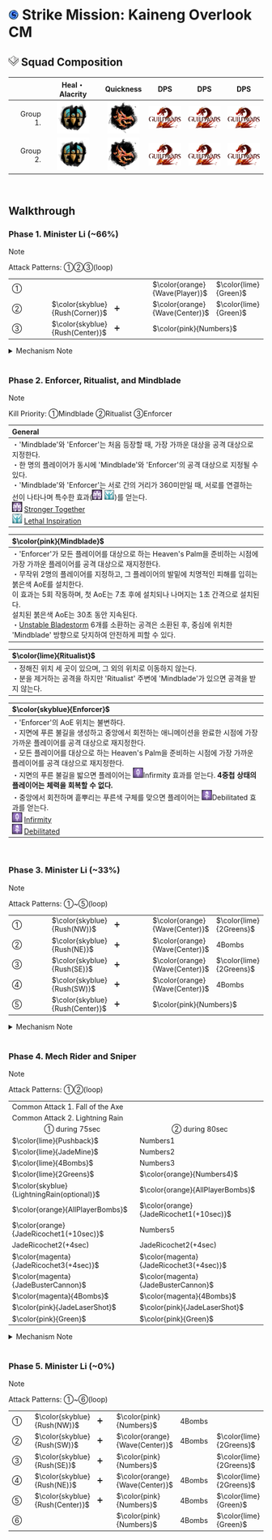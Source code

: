 # <img src="../_image/strike mission/20px-Strike_Mission_(map_icon).png" width="20" height="20" title="Strike Mission" alt=""></img> Strike Mission: Kaineng Overlook CM

## <img src="../_image/squad/Commander_tag_(white).png" width="20" height="20" title="Squad Tag" alt=""></img> Squad Composition
|           | Heal・Alacrity | Quickness | DPS | DPS | DPS |
|----------:|:--------------:|:---------:|:---:|:---:|:---:|
|  Group 1. |<img src="../_image/profession/Mechanist_icon_(highres).png" width="64" height="64" title="Heal Alacrity Mechanist" alt=""></img>|<img src="../_image/profession/Herald_icon_(highres).png" width="64" height="64" title="Quickness Herald" alt=""></img>|<img src="../_image/general/GW2Logo_new.png" width="64" height="45" title="DPS" alt=""></img>|<img src="../_image/general/GW2Logo_new.png" width="64" height="45" title="DPS" alt=""></img>|<img src="../_image/general/GW2Logo_new.png" width="64" height="45" title="DPS" alt=""></img>|
|  Group 2. |<img src="../_image/profession/Mechanist_icon_(highres).png" width="64" height="64" title="Heal Alacrity Mechanist" alt=""></img>|<img src="../_image/profession/Herald_icon_(highres).png" width="64" height="64" title="Quickness Herald" alt=""></img>|<img src="../_image/general/GW2Logo_new.png" width="64" height="45" title="DPS" alt=""></img>|<img src="../_image/general/GW2Logo_new.png" width="64" height="45" title="DPS" alt=""></img>|<img src="../_image/general/GW2Logo_new.png" width="64" height="45" title="DPS" alt=""></img>|

<br>

## Walkthrough

### Phase 1. Minister Li (~66%)
> [!NOTE]
> Attack Patterns: ①②③(loop)

<table style="width: 100%;">
	<tbody>
		<tr>
			<td style="width: 20.0000%;">①
				<br>
			</td>
			<td style="width: 40.0442%;" colspan="2">
				<br>
			</td>
			<td style="width: 20.0000%;">$\color{orange}{Wave(Player)}$
				<br>
			</td>
			<td style="width: 20.0000%;">$\color{lime}{Green}$
				<br>
			</td>
		</tr>
		<tr>
			<td style="width: 20.0000%;">②
				<br>
			</td>
			<td style="width: 20.0000%;">$\color{skyblue}{Rush(Corner)}$
				<br>
			</td>
			<td style="width: 20.0000%;">➕
				<br>
			</td>
			<td style="width: 20.0000%;">$\color{orange}{Wave(Center)}$
				<br>
			</td>
			<td style="width: 20.0000%;">$\color{lime}{Green}$
				<br>
			</td>
		</tr>
		<tr>
			<td style="width: 20.0000%;">③
				<br>
			</td>
			<td style="width: 20.0000%;">$\color{skyblue}{Rush(Center)}$
				<br>
			</td>
			<td style="width: 20.0000%;">➕
				<br>
			</td>
			<td style="width: 40.0442%;" colspan="2">$\color{pink}{Numbers}$
				<br>
			</td>
		</tr>
	</tbody>
</table>
<details>
<summary>Mechanism Note</summary>
<table style="width: 100%;">
	<tbody>
		<tr>
			<td style="width: 50.0000%;">$\color{lime}{Green}$
				<br>
			</td>
			<td style="width: 50.0000%;">무작위 플레이어에게 천천히 줄어드는 AoE가 표시된다.
				<br>AoE가 종료될 때, <strong>최소 3명의 플레이어</strong>가 원 안에 있어야 한다.
				<br>처리에 실패할 경우 모든 플레이어는 큰 피해를 입는다.
				<br>
			</td>
		</tr>
		<tr>
			<td style="width: 50.0000%;">$\color{orange}{DragonSlash&mdash;Wave(DSW)}$
				<br>
			</td>
			<td style="width: 50.0000%;">&#39;Minister Li&#39;는 잠시 후 전방으로 큰 피해를 입히며, <strong>멀리 밀쳐내는 넓은 범위의 공격</strong>을 실행한다.
				<br>모든 플레이어는 &#39;Minister Li&#39;의 뒤에 위치하는 것으로 공격을 피할 수 있다.
				<br>
			</td>
		</tr>
		<tr>
			<td style="width: 50.0000%;">$\color{skyblue}{DragonSlash&mdash;Rush(DSR)}$
				<br>
			</td>
			<td style="width: 50.0000%;">&#39;Minister Li&#39;는 바라보고 있는 위치로 돌진하며, 이동경로에 위치한 플레이어들에게 큰 피해를 입힌다.
				<br>모든 플레이어는 &#39;Minister Li&#39;의 뒤에 위치하거나, 닷지로 공격을 피할 수 있다.
				<br>
			</td>
		</tr>
		<tr>
			<td style="width: 50.0000%;">$\color{pink}{DragonSlash&mdash;Burst(Numbers)}$
				<br>
			</td>
			<td style="width: 50.0000%;"><strong>5명의 플레이어</strong>의 머리 위에 로마 숫자(<img src="../_image/strike mission/kaineng overlook/Target_Order-1_(overhead_icon).png" width="20" height="20" title="1" alt=""></img><img src="../_image/strike mission/kaineng overlook/Target_Order-2_(overhead_icon).png" width="20" height="20" title="2" alt=""></img><img src="../_image/strike mission/kaineng overlook/Target_Order-3_(overhead_icon).png" width="20" height="20" title="3" alt=""></img>) 형식의 1에서 5까지의 표식을 새긴다.
				<br>표식을 받은 플레이어는 화면에 노란색 테두리가 나타나며,
				<br>스쿼드 UI의 아이콘 테두리가 빨간색으로 표시된다. 이것은 모든 플레이어가 확인할 수 있다.
				<br><strong>표식이 나타난 후, 8초 뒤</strong>에 &#39;Minister Li&#39;는 표식이 달린 플레이어에게 오름차순으로 원거리 웨이브를 날린다. 공격을 받은 플레이어는 3초간 <img src="../_image/strike mission/kaineng overlook/Extreme_Vulnerability.png" width="20" height="20" title="Extreme Vulnerability" alt=""></img><a href="https://wiki.guildwars2.com/wiki/Extreme_Vulnerability" target="_blank" rel="noopener noreferrer">Extreme Vulnerability</a> 효과를 받으며, 매우 짧은 시간이 경과한 후에 치명적인 피해량을 가진 작은 붉은 웅덩이를 남긴다.
				<br><strong>붉은 웅덩이는 원거리 공격을 회피하더라도 나타난다.</strong>
				<br>
			</td>
		</tr>
	</tbody>
</table>
</details>

<br>

### Phase 2. Enforcer, Ritualist, and Mindblade
> [!NOTE]
> Kill Priority: ①Mindblade ②Ritualist ③Enforcer

|General|
|:-|
|・'Mindblade'와 'Enforcer'는 처음 등장할 때, 가장 가까운 대상을 공격 대상으로 지정한다.<br>・한 명의 플레이어가 동시에 'Mindblade'와 'Enforcer'의 공격 대상으로 지정될 수 있다.<br>・'Mindblade'와 'Enforcer'는 서로 간의 거리가 360미만일 때, 서로를 연결하는 선이 나타나며 특수한 효과(<img src="../_image/strike mission/kaineng overlook/Giant_Growth.png" width="20" height="20" title="Stronger Together" alt=""></img> <img src="../_image/strike mission/kaineng overlook/Crowd_Favor.png" width="20" height="20" title="Lethal Inspiration" alt=""></img>)를 얻는다.<br><img src="../_image/strike mission/kaineng overlook/Giant_Growth.png" width="20" height="20" title="Stronger Together" alt=""></img> [Stronger Together](https://wiki.guildwars2.com/wiki/Stronger_Together)<br><img src="../_image/strike mission/kaineng overlook/Crowd_Favor.png" width="20" height="20" title="Lethal Inspiration" alt=""></img> [Lethal Inspiration](https://wiki.guildwars2.com/wiki/Lethal_Inspiration)|

|$\color{pink}{Mindblade}$|
|:-|
|・'Enforcer'가 모든 플레이어를 대상으로 하는 Heaven's Palm을 준비하는 시점에 가장 가까운 플레이어를 공격 대상으로 재지정한다.<br>・무작위 2명의 플레이어를 지정하고, 그 플레이어의 발밑에 치명적인 피해를 입히는 붉은색 AoE를 설치한다.<br>이 효과는 5회 작동하며, 첫 AoE는 7초 후에 설치되나 나머지는 1초 간격으로 설치된다.<br>설치된 붉은색 AoE는 30초 동안 지속된다.<br>・[Unstable Bladestorm](https://wiki.guildwars2.com/wiki/Unstable_Bladestorm) 6개를 소환하는 공격은 소환된 후, 중심에 위치한 'Mindblade' 방향으로 닷지하여 안전하게 피할 수 있다.|

|$\color{lime}{Ritualist}$|
|:-|
|・정해진 위치 세 곳이 있으며, 그 외의 위치로 이동하지 않는다.<br>・분을 제거하는 공격을 하지만 'Ritualist' 주변에 'Mindblade'가 있으면 공격을 받지 않는다.|

|$\color{skyblue}{Enforcer}$|
|:-|
|・'Enforcer'의 AoE 위치는 불변하다.<br>・지면에 푸른 불길을 생성하고 중앙에서 회전하는 애니메이션을 완료한 시점에 가장 가까운 플레이어를 공격 대상으로 재지정한다.<br>・모든 플레이어를 대상으로 하는 Heaven's Palm을 준비하는 시점에 가장 가까운 플레이어를 공격 대상으로 재지정한다.<br>・지면의 푸른 불길을 밟으면 플레이어는 <img src="../_image/strike mission/kaineng overlook/Debilitating_Void.png" width="20" height="20" title="Infirmity" alt=""></img>Infirmity 효과를 얻는다. **4중첩 상태의 플레이어는 체력을 회복할 수 없다.**<br>・중앙에서 회전하며 흩뿌리는 푸른색 구체를 맞으면 플레이어는 <img src="../_image/strike mission/kaineng overlook/Debilitated.png" width="20" height="20" title="Debilitated" alt=""></img>Debilitated 효과를 얻는다.<br><img src="../_image/strike mission/kaineng overlook/Debilitating_Void.png" width="20" height="20" title="Infirmity" alt=""></img> [Infirmity](https://wiki.guildwars2.com/wiki/Infirmity)<br><img src="../_image/strike mission/kaineng overlook/Debilitated.png" width="20" height="20" title="Debilitated" alt=""></img> [Debilitated](https://wiki.guildwars2.com/wiki/Debilitated)|

<br>

### Phase 3. Minister Li (~33%)
> [!NOTE]
> Attack Patterns: ①~⑤(loop)

<table style="width: 100%;">
	<tbody>
		<tr>
			<td style="width: 20.0000%;">①
				<br>
			</td>
			<td style="width: 20.0000%;">$\color{skyblue}{Rush(NW)}$
			<td style="width: 20.0000%;">➕
				<br>
			</td>
			<td style="width: 20.0000%;">$\color{orange}{Wave(Center)}$
				<br>
			</td>
			<td style="width: 20.0000%;">$\color{lime}{2Greens}$
		</tr>
		<tr>
			<td style="width: 20.0000%;">②</td>
			<td style="width: 20.0000%;">$\color{skyblue}{Rush(NE)}$
			<td style="width: 20.0000%;">➕
				<br>
			</td>
			<td style="width: 20.0000%;">$\color{orange}{Wave(Center)}$
				<br>
			</td>
			<td style="width: 20.0000%;">4Bombs</td>
		</tr>
		<tr>
			<td style="width: 20.0000%;">③
				<br>
			</td>
			<td style="width: 20.0000%;">$\color{skyblue}{Rush(SE)}$
			<td style="width: 20.0000%;">➕
				<br>
			</td>
			<td style="width: 20.0000%;">$\color{orange}{Wave(Center)}$
				<br>
			</td>
			<td style="width: 20.0000%;">$\color{lime}{2Greens}$
		</tr>
		<tr>
			<td style="width: 20.0000%;">④</td>
			<td style="width: 20.0000%;">$\color{skyblue}{Rush(SW)}$
			<td style="width: 20.0000%;">➕
				<br>
			</td>
			<td style="width: 20.0000%;">$\color{orange}{Wave(Center)}$
				<br>
			</td>
			<td style="width: 20.0000%;">4Bombs</td>
		</tr>
		<tr>
			<td style="width: 20.0000%;">⑤</td>
			<td style="width: 20.0000%;">$\color{skyblue}{Rush(Center)}$
			<td style="width: 20.0000%;">➕
				<br>
			</td>
			<td style="width: 40.0442%;" colspan="2">$\color{pink}{Numbers}$
		</tr>
	</tbody>
</table>
<details>
<summary>Mechanism Note</summary>
<table style="width: 100%;">
	<tbody>
		<tr>
			<td style="width: 50.0000%;">Bombs
				<br>
			</td>
			<td style="width: 50.0000%;">&#39;Minister Li&#39;와 <strong>가장 가까운 4명의 플레이어</strong>에게 주황색 원이 나타난다.
				<br>각 원의 단일 피해량은 크지 않으나, 원이 겹쳐진 곳에 위치하는 플레이어는 매우 큰 피해를 입는다.
				<br>
			</td>
		</tr>
	</tbody>
</table>
</details>

<br>

### Phase 4. Mech Rider and Sniper
> [!NOTE]
> Attack Patterns: ①②(loop)

<table style="width: 100%;">
	<tbody>
		<tr>
			<td style="width: 99.7788%;" colspan="2">Common Attack 1. Fall of the Axe</td>
		</tr>
		<tr>
			<td style="width: 99.7788%;" colspan="2">Common Attack 2. Lightning Rain
				<br>
			</td>
		</tr>
		<tr>
			<td style="width: 50%; text-align: center;">① during 75sec
				<br>
			</td>
			<td style="width: 50%; text-align: center;">② during 80sec
				<br>
			</td>
		</tr>
		<tr>
			<td style="width: 50.0000%;">$\color{lime}{Pushback}$
				<br>
			</td>
			<td style="width: 50.0000%;">Numbers1</td>
		</tr>
		<tr>
			<td style="width: 50.0000%;">$\color{lime}{JadeMine}$
				<br>
			</td>
			<td style="width: 50.0000%;">Numbers2</td>
		</tr>
		<tr>
			<td style="width: 50.0000%;">$\color{lime}{4Bombs}$
			<td style="width: 50.0000%;">Numbers3</td>
		</tr>
		<tr>
			<td style="width: 50.0000%;">$\color{lime}{2Greens}$
			<td style="width: 50.0000%;">$\color{orange}{Numbers4}$
		</tr>
		<tr>
			<td style="width: 50.0000%;">$\color{skyblue}{LightningRain(optional)}$
				<br>
			</td>
			<td style="width: 50.0000%;">$\color{orange}{AllPlayerBombs}$
				<br>
			</td>
		</tr>
		<tr>
			<td style="width: 50.0000%;">$\color{orange}{AllPlayerBombs}$
			<td style="width: 50.0000%;">$\color{orange}{JadeRicochet1(+10sec)}$
				<br>
			</td>
		</tr>
		<tr>
			<td style="width: 50.0000%;">$\color{orange}{JadeRicochet1(+10sec)}$
				<br>
			</td>
			<td style="width: 50.0000%;">Numbers5</td>
		</tr>
		<tr>
			<td style="width: 50.0000%;">JadeRicochet2(+4sec)
				<br>
			</td>
			<td style="width: 50.0000%;">JadeRicochet2(+4sec)
				<br>
			</td>
		</tr>
		<tr>
			<td style="width: 50.0000%;">$\color{magenta}{JadeRicochet3(+4sec)}$
				<br>
			</td>
			<td style="width: 50.0000%;">$\color{magenta}{JadeRicochet3(+4sec)}$
				<br>
			</td>
		</tr>
		<tr>
			<td style="width: 50.0000%;">$\color{magenta}{JadeBusterCannon}$
				<br>
			</td>
			<td style="width: 50.0000%;">$\color{magenta}{JadeBusterCannon}$
				<br>
			</td>
		</tr>
		<tr>
			<td style="width: 50.0000%;">$\color{magenta}{4Bombs}$
				<br>
			</td>
			<td style="width: 50.0000%;">$\color{magenta}{4Bombs}$
				<br>
			</td>
		</tr>
		<tr>
			<td style="width: 50.0000%;">$\color{pink}{JadeLaserShot}$
				<br>
			</td>
			<td style="width: 50.0000%;">$\color{pink}{JadeLaserShot}$
				<br>
			</td>
		</tr>
		<tr>
			<td style="width: 50.0000%;">$\color{pink}{Green}$
			<td style="width: 50.0000%;">$\color{pink}{Green}$
				<br>
			</td>
		</tr>
	</tbody>
</table>
<details>
<summary>Mechanism Note</summary>
<table style="width: 100%;">
	<tbody>
		<tr>
			<td style="width: 33.2965%;" rowspan="7">
				<br>Mech Rider</td>
			<td style="width: 33.3333%;">$\color{red}{TANK&mdash;AGGRO}$
				<br>
			</td>
			<td style="width: 33.3333%;">어그로는 대부분의 경우 <a href="https://wiki.guildwars2.com/wiki/Line_of_sight" target="_blank" rel="noopener noreferrer">LoS(Line of sight)</a>와 거리를 기반으로 정해진다.
				<br>&#39;Mech Rider&#39;는 앞에 존재하는 플레이어를 &quot;체크&quot;하고 가장 가까운 플레이어를 선택한다.
				<br>LoS 체크는 <strong>원뿔형</strong> 170&deg;
				<br>
			</td>
		</tr>
		<tr>
			<td style="width: 33.3333%;">Fall of the Axe
				<br>
			</td>
			<td style="width: 33.3333%;">가까이 위치한 대상에게 왼손 펀치와 오른손 펀치를 순차적으로 사용한다.
				<br>이 공격은 횡이동으로 회피가 가능한 원뿔형 AoE이며, 두 번째 펀치의 범위가 더 크다.
				<br>어그로의 대상이 충분히 가까워도 시선에서 너무 먼 각도로 움직이면, 공격 대상을 변경하고 Lightning Rain을 사용할 수 있다.
				<br>
			</td>
		</tr>
		<tr>
			<td style="width: 33.3333%;">$\color{skyblue}{LightningRain}$
				<br>
			</td>
			<td style="width: 33.3333%;">공격 대상이 Fall of the Axe가 닿지 않는 거리에 위치할 경우, 어그로 대상을 다시 체크하고 공격 대상이 된 플레이어에게 Lightning Rain을 4회 실행한다. (가능한 경우)
				<br>Lightning Rain을 사용하고 있을 때, 공격 대상이 여전히 먼 곳에 위치할 경우, 강력한 펄스 피해를 주는 작은 AoE를 남긴다.
				<br>
			</td>
		</tr>
		<tr>
			<td style="width: 33.3333%;">$\color{lime}{Pushback}$
				<br>
			</td>
			<td style="width: 33.3333%;">&#39;Mech Rider&#39;가 회전하며 플레이어를 밀어낸다.
				<br>&#39;Mech Rider&#39;와 충분히 거리를 두고 있었던 플레이어는 밀려나지 않는다.
				<br>
			</td>
		</tr>
		<tr>
			<td style="width: 33.3333%;">$\color{lime}{JadeMine}$
				<br>
			</td>
			<td style="width: 33.3333%;">&#39;Mech Rider&#39;가 회전하며 주변에 Jade Mine을 설치한다.
				<br>Jade Mine은 닷지 또는 <a href="https://wiki.guildwars2.com/wiki/Block" target="_blank" rel="noopener noreferrer">Block</a> 판정으로 피해 없이 제거할 수 있다.
				<br>
			</td>
		</tr>
		<tr>
			<td style="width: 33.3333%;">$\color{magenta}{JadeBusterCannon}$
				<br>
			</td>
			<td style="width: 33.3333%;">&#39;Mech Rider&#39;가 양팔을 앞으로 뻗어 2초 동안 채널링 후, <strong>맵에 가장 먼저 입장한 플레이어</strong>를 대상으로 Jade Buster Cannon을 실행한다.
				<br>이 공격은 굵은 일직선 범위를 가지고 있으며, 이 범위는 시간이 경과함에 따라 조금씩 커져 &#39;Mech Rider&#39;의 히트박스 뒤쪽까지 늘어난다.
				<br>
			</td>
		</tr>
		<tr>
			<td style="width: 33.3333%;">Numbers
				<br>
			</td>
			<td style="width: 33.3333%;"><strong>5명의 플레이어</strong>의 머리 위에 로마 숫자(<img src="../_image/strike mission/kaineng overlook/Target_Order-1_(overhead_icon).png" width="20" height="20" title="1" alt=""></img><img src="../_image/strike mission/kaineng overlook/Target_Order-2_(overhead_icon).png" width="20" height="20" title="2" alt=""></img><img src="../_image/strike mission/kaineng overlook/Target_Order-3_(overhead_icon).png" width="20" height="20" title="3" alt=""></img>) 형식의 1에서 5까지의 표식을 새긴다.
				<br>표식이 나타난 후, 12초 뒤에 &#39;Mech Rider&#39;는 표식이 달린 플레이어에게 오름차순으로 돌진하여 대상을 관통하는 원뿔형 AoE 공격을 한다.
				<br>공격을 받은 플레이어는 3초 동안 <a href="https://wiki.guildwars2.com/wiki/Float" target="_blank" rel="noopener noreferrer">Float</a> 상태가 되며, 5초간 <img src="../_image/strike mission/kaineng overlook/Extreme_Vulnerability.png" width="20" height="20" title="Extreme Vulnerability" alt=""></img>Extreme Vulnerability 효과를 받는다.
				<br>이 공격은 회피 또는 Block 할 수 있다.
				<br>&#39;Mech Rider&#39;는 이 공격을 마친 후, 다시 중앙에 위치하기 위해 걸어간다.
				<br>
			</td>
		</tr>
		<tr>
			<td style="width: 33.2965%;" rowspan="2">Sniper
				<br>
			</td>
			<td style="width: 33.3333%;">$\color{orange}{JadeRicochet}$
				<br>
			</td>
			<td style="width: 33.3333%;">&#39;Sniper&#39;는 Jade Ricochet을 실행하기 위해 횃대로 이동하며 그곳에서 가장 가까운 플레이어를 공격 대상으로 지정한다.
				<br>그와 동시에 모든 플레이어에게 작은 범위의 Bombs가 나타난다.
				<br>공격의 대상이 된 플레이어는 <a href="https://wiki.guildwars2.com/wiki/Deadeye%27s_Mark" target="_blank" rel="noopener noreferrer">Deadeye&#39;s Mark</a>와 동일한 효과음을 들을 수 있으며,
				<br>모든 플레이어는 <strong>주황색 선</strong>이 이어진 플레이어 및 <strong>큰 원형의 얇은 붉은 테두리</strong>의 중심에 위치한 플레이어로 현재 공격의 대상이 된 플레이어를 구분할 수 있다.
				<br>공격을 받는 순간 <strong>붉은 테두리 안에 있던 다른 플레이어는 즉사한다.</strong>
				<br>이 공격은 어떠한 방법으로도 <strong>막거나 회피할 수 없다.</strong>
				<br>&#39;Sniper&#39;는 공격을 3회 실행하며, 각 공격마다 위치를 변경하며 가장 가까운 플레이어를 기준으로 대상을 재지정한다.
				<br>첫 번째 공격은 10초 후, 나머지는 4초 후에 실행한다.
				<br>현재 횃대에서 시계방향 또는 반시계방향으로 이동하는 규칙이 존재한다.
				<br>
			</td>
		</tr>
		<tr>
			<td style="width: 33.3333%;">$\color{pink}{JadeLaserShot}$
				<br>
			</td>
			<td style="width: 33.3333%;">&#39;Sniper&#39;는 Jade Laser Shot을 실행하기 위해 횃대로 이동하고 <a href="https://wiki.guildwars2.com/wiki/Defiance_bar" target="_blank" rel="noopener noreferrer">Defiance bar</a>가 활성화되며, 무작위 플레이어를 공격 대상으로 지정한다.
				<br>그와 동시에 또한 무작위 플레이어 한 명에게 Green이 나타난다.
				<br>공격의 대상이 된 플레이어는 Deadeye&#39;s Mark와 동일한 효과음을 들을 수 있으며,
				<br><strong>빨간색 선</strong>이 이어진 플레이어가 이 공격의 대상이 되어있음을 파악할 수 있다.
				<br>Defiance bar를 처리하면 &#39;Sniper&#39;는 공격을 취소하며, 잠시 후 &#39;Mech Rider&#39;가 위치한 플래폼으로 복귀한다.
				<br>
			</td>
		</tr>
		<tr>
			<td style="width: 33.3333%;">Bombs
				<br>
			</td>
			<td style="width: 66.5929%;" colspan="2">&#39;Mech Rider&#39;가 Pushback 또는 Jade Laser Shot 패턴일 때, 동시에 플레이어 4명에게 주황색 원이 나타난다.
				<br>각 원의 단일 피해량은 크지 않으나, 원이 겹쳐진 곳에 위치하는 플레이어는 매우 큰 피해를 입는다.
				<br>
			</td>
		</tr>
		<tr>
			<td style="width: 33.3333%;">$\color{lime}{Green}$
				<br>
			</td>
			<td style="width: 66.5929%;" colspan="2">무작위 플레이어에게 천천히 줄어드는 AoE가 표시된다.
				<br>AoE가 종료될 때, 최소 3명의 플레이어가 원 안에 있어야 한다.
				<br>처리에 실패할 경우 모든 플레이어는 매우 큰 피해를 입는다.
				<br>
			</td>
		</tr>
	</tbody>
</table>
</details>

<br>

### Phase 5. Minister Li (~0%)
> [!NOTE]
> Attack Patterns: ①~⑥(loop)

<table style="width: 100%;">
	<tbody>
		<tr>
			<td style="width: 16.6667%;">①
				<br>
			</td>
			<td style="width: 16.6667%;">$\color{skyblue}{Rush(NW)}$
			<td style="width: 16.6667%;">➕
				<br>
			</td>
			<td style="width: 16.6667%;">$\color{pink}{Numbers}$
				<br>
			</td>
			<td style="width: 16.6667%;">4Bombs</td>
			<td style="width: 16.6667%;">
				<br>
			</td>
		</tr>
		<tr>
			<td style="width: 16.6667%;">②
				<br>
			</td>
			<td style="width: 16.6667%;">$\color{skyblue}{Rush(SW)}$
			<td style="width: 16.6667%;">➕
				<br>
			</td>
			<td style="width: 16.6667%;">$\color{orange}{Wave(Center)}$
			<td style="width: 16.6667%;">4Bombs
				<br>
			</td>
			<td style="width: 16.6667%;">$\color{lime}{2Greens}$
		</tr>
		<tr>
			<td style="width: 16.6667%;">③
				<br>
			</td>
			<td style="width: 16.6667%;">$\color{skyblue}{Rush(SE)}$
			<td style="width: 16.6667%;">➕
				<br>
			</td>
			<td style="width: 16.6667%;">$\color{pink}{Numbers}$
				<br>
			</td>
			<td style="width: 16.6667%;">
				<br>
			</td>
			<td style="width: 16.6667%;">$\color{lime}{2Greens}$
		</tr>
		<tr>
			<td style="width: 16.6667%;">④
				<br>
			</td>
			<td style="width: 16.6667%;">$\color{skyblue}{Rush(NE)}$
			<td style="width: 16.6667%;">➕
				<br>
			</td>
			<td style="width: 16.6667%;">$\color{orange}{Wave(Center)}$
				<br>
			</td>
			<td style="width: 16.6667%;">4Bombs
				<br>
			</td>
			<td style="width: 16.6667%;">$\color{lime}{2Greens}$
		</tr>
		<tr>
			<td style="width: 16.6667%;">⑤
				<br>
			</td>
			<td style="width: 16.6667%;">$\color{skyblue}{Rush(Center)}$
			<td style="width: 16.6667%;">➕
				<br>
			</td>
			<td style="width: 16.6667%;">$\color{pink}{Numbers}$
			<td style="width: 16.6667%;">4Bombs
				<br>
			</td>
			<td style="width: 16.6667%;">$\color{lime}{Green}$
		</tr>
		<tr>
			<td style="width: 16.6667%;">⑥
				<br>
			</td>
			<td style="width: 33.1858%;" colspan="2">
				<br>
			</td>
			<td style="width: 16.6667%;">$\color{pink}{Numbers}$
			<td style="width: 16.6667%;">4Bombs
				<br>
			</td>
			<td style="width: 16.6667%;">$\color{lime}{Green}$
		</tr>
	</tbody>
</table>
